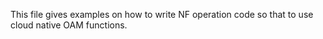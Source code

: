 This file gives examples on how to write NF operation code so that to use cloud native OAM functions.
